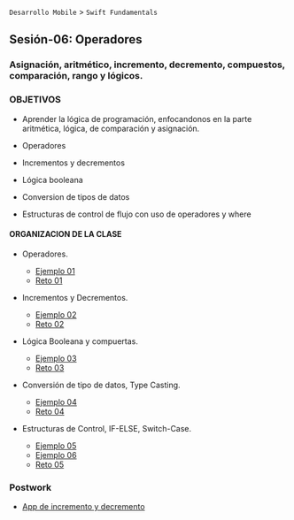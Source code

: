 `Desarrollo Mobile` > `Swift Fundamentals`


## Sesión-06: Operadores 

### Asignación, aritmético, incremento, decremento, compuestos, comparación, rango y lógicos.

### OBJETIVOS 

- Aprender la lógica de programación, enfocandonos en la parte aritmética, lógica, de comparación y asignación.

- Operadores
- Incrementos y decrementos
- Lógica booleana
- Conversion de tipos de datos
- Estructuras de control de flujo con uso de operadores y where

#### ORGANIZACION DE LA CLASE 

- Operadores.

	- [Ejemplo 01](Ejemplo-01)
	- [Reto 01](Reto-01)

- Incrementos y Decrementos.

	- [Ejemplo 02](Ejemplo-02)
	- [Reto 02](Reto-02)

- Lógica Booleana y compuertas.

	- [Ejemplo 03](Ejemplo-03)
	- [Reto 03](Reto-03)
	
- Conversión de tipo de datos, Type Casting.

	- [Ejemplo 04](Ejemplo-04)
	- [Reto 04](Reto-04)

- Estructuras de Control, IF-ELSE, Switch-Case.

	- [Ejemplo 05](Ejemplo-05)
	- [Ejemplo 06](Ejemplo-06)
	- [Reto 05](Reto-05)


### Postwork

- [App de incremento y decremento](Postwork)
